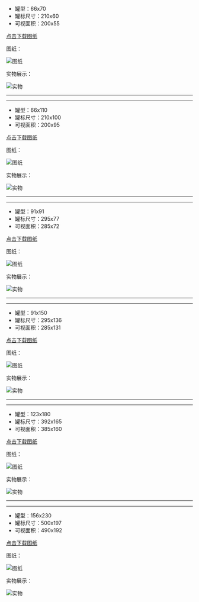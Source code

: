 * 罐型：66x70
* 罐标尺寸：210x60
* 可视面积：200x55 

[点击下载图纸](https://github.com/herexu/heikexia/raw/main/drawing/papercan/66x70.zip)

图纸：

![图纸](./66x70.png)

实物展示：

![实物](./66x70-physiscal_picture.jpg)

---
---

* 罐型：66x110
* 罐标尺寸：210x100
* 可视面积：200x95

[点击下载图纸](https://github.com/herexu/heikexia/raw/main/drawing/papercan/66x110.zip)

图纸：

![图纸](./66x110.png)

实物展示：

![实物](./66x110-physiscal_picture.jpg)

---
---

* 罐型：91x91
* 罐标尺寸：295x77
* 可视面积：285x72

[点击下载图纸](https://github.com/herexu/heikexia/raw/main/drawing/papercan/91x91.zip)

图纸：

![图纸](./91x91.png)

实物展示：

![实物](./91x91-physiscal_picture.jpg)

---
---

* 罐型：91x150
* 罐标尺寸：295x136
* 可视面积：285x131

[点击下载图纸](https://github.com/herexu/heikexia/raw/main/drawing/papercan/91x150.zip)

图纸：

![图纸](./91x150.png)

实物展示：

![实物](./91x150-physiscal_picture.jpg)

---
---

* 罐型：123x180
* 罐标尺寸：392x165
* 可视面积：385x160

[点击下载图纸](https://github.com/herexu/heikexia/raw/main/drawing/papercan/123x180.zip)

图纸：

![图纸](./123x180.png)

实物展示：

![实物](./123x180-physiscal_picture.jpg)

---
---

* 罐型：156x230
* 罐标尺寸：500x197
* 可视面积：490x192

[点击下载图纸](https://github.com/herexu/heikexia/raw/main/drawing/papercan/156x230.zip)

图纸：

![图纸](./156x230.png)

实物展示：

![实物](./156x230-physiscal_picture.jpg)